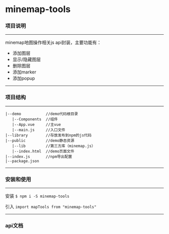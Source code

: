 # minemap-tools

### 项目说明

------------

minemap地图操作相关js api封装，主要功能有：
- 添加图层
- 显示/隐藏图层
- 删除图层
- 添加marker
- 添加popup

------------

### 项目结构

------------

```
|--demo           //demo代码根目录
   |--Components  //组件
   |--App.vue     //主vue
   |--main.js     //入口文件
|--library        //存放发布到npm的js代码
|--public         //demo静态资源
   |--lib         //第三方库（minemap.js）
   |--index.html  //demo页面文件
|--index.js       //npm导出配置
|--package.json
```

------------


### 安装和使用

------------

安装 `$ npm i -S minemap-tools`

引入 `import mapTools from "minemap-tools"`


------------


### api文档

